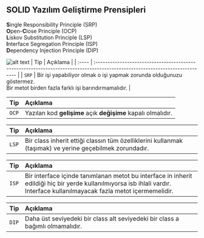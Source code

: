 ## SOLID Yazılım Geliştirme Prensipleri

**S**ingle Responsibility Principle (SRP)<br>
**O**pen-**C**lose Principle (OCP)<br>
**L**iskov Substitution Principle (LSP)<br>
**I**nterface Segregation Principle (ISP)<br>
**D**ependency Injection Principle (DIP)

![alt text](https://github.com/erdemgencoglu/DESIGN-PATTERNS/blob/main/img/single-responsibility.png|width=100?raw=true)
| Tip | Açıklama |
| :---- | :--------------------------------------------------------------------------------------------------------------------------- |
| `SRP` | Bir işi yapabiliyor olmak o işi yapmak zorunda olduğunuzu göstermez.<br>Bir metot birden fazla farklı işi barındırmamalıdır. |

| Tip   | Açıklama                                                     |
| :---- | :----------------------------------------------------------- |
| `OCP` | Yazılan kod **gelişime** açık **değişime** kapalı olmalıdır. |

| Tip   | Açıklama                                                                                                |
| :---- | :------------------------------------------------------------------------------------------------------ |
| `LSP` | Bir class inherit ettiği classın tüm özelliklerini kullanmak (taşımak) ve yerine geçebilmek zorundadır. |

| Tip   | Açıklama                                                                                                                                                                     |
| :---- | :--------------------------------------------------------------------------------------------------------------------------------------------------------------------------- |
| `ISP` | Bir interface içinde tanımlanan metot bu interface in inherit edildiği hiç bir yerde kullanılmıyorsa isb ihlali vardır. Interface kullanılmayacak fazla metot içermemelidir. |

| Tip   | Açıklama                                                                      |
| :---- | :---------------------------------------------------------------------------- |
| `DIP` | Daha üst seviyedeki bir class alt seviyedeki bir class a bağımlı olmamalıdır. |

